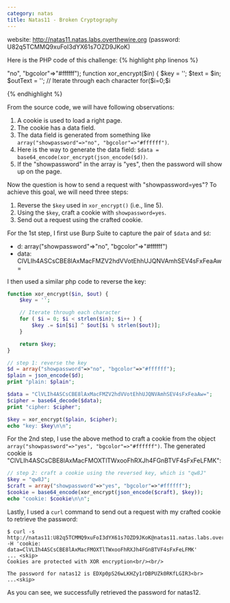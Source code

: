 ```yaml
---
category: natas
title: Natas11 - Broken Cryptography
---
```


website: http://natas11.natas.labs.overthewire.org (password: U82q5TCMMQ9xuFoI3dYX61s7OZD9JKoK)

Here is the PHP code of this challenge:
{% highlight php linenos %}
<?
$defaultdata = array( "showpassword"=>"no", "bgcolor"=>"#ffffff");
 
function xor_encrypt($in) {
    $key = '<censored>';
    $text = $in;
    $outText = '';
 
    // Iterate through each character
    for($i=0;$i<strlen($text);$i++) {
    $outText .= $text[$i] ^ $key[$i % strlen($key)];
    }
 
    return $outText;
}
 
function loadData($def) {
    global $_COOKIE;
    $mydata = $def;
    if(array_key_exists("data", $_COOKIE)) {
    $tempdata = json_decode(xor_encrypt(base64_decode($_COOKIE["data"])), true);
    if(is_array($tempdata) && array_key_exists("showpassword", $tempdata) && array_key_exists("bgcolor", $tempdata)) {
        if (preg_match('/^#(?:[a-f\d]{6})$/i', $tempdata['bgcolor'])) {
        $mydata['showpassword'] = $tempdata['showpassword'];
        $mydata['bgcolor'] = $tempdata['bgcolor'];
        }
    }
    }
    return $mydata;
}
 
function saveData($d) {
    setcookie("data", base64_encode(xor_encrypt(json_encode($d))));
}
 
$data = loadData($defaultdata);
 
if(array_key_exists("bgcolor",$_REQUEST)) {
    if (preg_match('/^#(?:[a-f\d]{6})$/i', $_REQUEST['bgcolor'])) {
        $data['bgcolor'] = $_REQUEST['bgcolor'];
    }
}
 
saveData($data);
?>
{% endhighlight %}

From the source code, we will have following observations:
1. A cookie is used to load a right page.
2. The cookie has a data field.
3. The data field is generated from something like `array("showpassword"=>"no", "bgcolor"=>"#ffffff")`.
4. Here is the way to generate the data field: `$data = base64_encode(xor_encrypt(json_encode($d))`.
5. If the "showpassword" in the array is "yes", then the password will show up on the page.

Now the question is how to send a request with "showpassword=yes"? To achieve this goal, we will need three steps:
1. Reverse the `$key` used in `xor_encrypt()` (i.e., line 5).
2. Using the `$key`, craft a cookie with `showpassword=yes`.
3. Send out a request using the crafted cookie.

For the 1st step, I first use Burp Suite to capture the pair of `$data` and `$d`:
- d: array("showpassword"=>"no", "bgcolor"=>"#ffffff")
- data: ClVLIh4ASCsCBE8lAxMacFMZV2hdVVotEhhUJQNVAmhSEV4sFxFeaAw=

I then used a similar php code to reverse the key:
```php
function xor_encrypt($in, $out) {
    $key = '';

    // Iterate through each character
    for ( $i = 0; $i < strlen($in); $i++ ) {
        $key .= $in[$i] ^ $out[$i % strlen($out)];
    }

    return $key;
}

// step 1: reverse the key
$d = array("showpassword"=>"no", "bgcolor"=>"#ffffff");
$plain = json_encode($d);
print "plain: $plain";

$data = "ClVLIh4ASCsCBE8lAxMacFMZV2hdVVotEhhUJQNVAmhSEV4sFxFeaAw=";
$cipher = base64_decode($data);
print "cipher: $cipher";

$key = xor_encrypt($plain, $cipher);
echo "key: $key\n\n";
```

For the 2nd step, I use the above method to craft a cookie from the object `array("showpassword"=>"yes", "bgcolor"=>"#ffffff")`. The generated cookie is "ClVLIh4ASCsCBE8lAxMacFMOXTlTWxooFhRXJh4FGnBTVF4sFxFeLFMK":
```php
// step 2: craft a cookie using the reversed key, which is "qw8J"
$key = "qw8J";
$craft = array("showpassword"=>"yes", "bgcolor"=>"#ffffff");
$cookie = base64_encode(xor_encrypt(json_encode($craft), $key));
echo "cookie: $cookie\n\n";
```

Lastly, I used a `curl` command to send out a request with my crafted cookie to retrieve the password:
```shell
$ curl -s http://natas11:U82q5TCMMQ9xuFoI3dYX61s7OZD9JKoK@natas11.natas.labs.overthewire.org -H 'cookie: data=ClVLIh4ASCsCBE8lAxMacFMOXTlTWxooFhRXJh4FGnBTVF4sFxFeLFMK'
... <skip>
Cookies are protected with XOR encryption<br/><br/>

The password for natas12 is EDXp0pS26wLKHZy1rDBPUZk0RKfLGIR3<br>
...<skip>
```

As you can see, we successfully retrieved the password for natas12.
